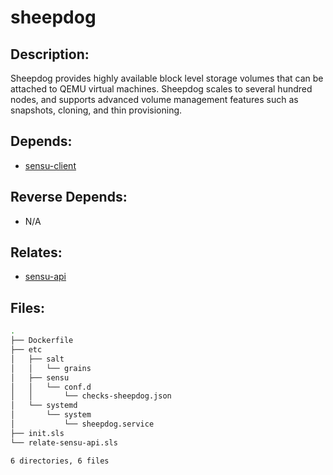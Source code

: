 # sheepdog

## Description:

Sheepdog provides highly available block level storage volumes that can be attached to QEMU virtual machines. Sheepdog scales to several hundred nodes, and supports advanced volume management features such as snapshots, cloning, and thin provisioning.

## Depends:

  -  [sensu-client](salt/sensu-client)

## Reverse Depends:

  -  N/A

## Relates:

  -  [sensu-api](salt/sensu-api)

## Files:

```bash
.
├── Dockerfile
├── etc
│   ├── salt
│   │   └── grains
│   ├── sensu
│   │   └── conf.d
│   │       └── checks-sheepdog.json
│   └── systemd
│       └── system
│           └── sheepdog.service
├── init.sls
└── relate-sensu-api.sls

6 directories, 6 files
```
